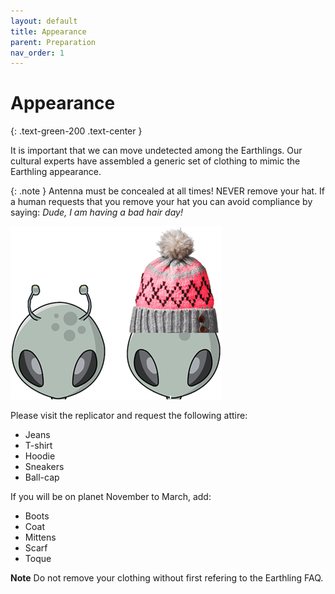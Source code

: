 ```yaml
---
layout: default
title: Appearance
parent: Preparation
nav_order: 1
---
```


# Appearance
{: .text-green-200 .text-center }

It is important that we can move undetected among the Earthlings. Our cultural experts have assembled a generic set of clothing to mimic the Earthling appearance.

{: .note }
Antenna must be concealed at all times!
NEVER remove your hat. 
If a human requests that you remove your hat you can avoid compliance by saying: *Dude, I am having a bad hair day!*

![Antenna](../images/antenna.png)

Please visit the replicator and request the following attire:

- Jeans
- T-shirt
- Hoodie
- Sneakers
- Ball-cap

If you will be on planet November to March, add:

- Boots
- Coat
- Mittens
- Scarf
- Toque

**Note** Do not remove your clothing without first refering to the Earthling FAQ.
